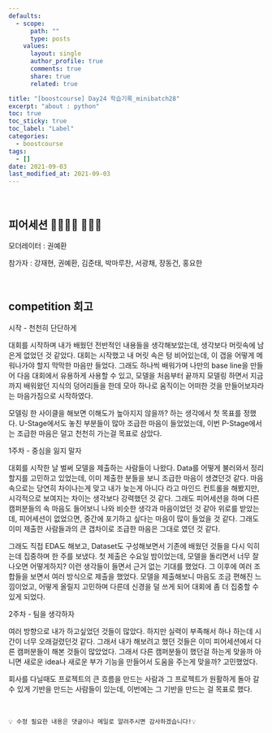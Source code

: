 ```yaml
---
defaults:
  - scope:
      path: ""
      type: posts
    values:
      layout: single
      author_profile: true
      comments: true
      share: true
      related: true

title: "[boostcourse] Day24 학습기록_minibatch28"
excerpt: "about : python"
toc: true
toc_sticky: true
toc_label: "Label"
categories:
  - boostcourse
tags:
  - []
date: 2021-09-03
last_modified_at: 2021-09-03
---
```


<br>

## 피어세션 👨‍👨‍👦‍👦 👨‍👨‍👦

모더레이터 : 권예환

참가자 : 강재현, 권예환, 김준태, 박마루찬, 서광채, 장동건, 홍요한


<br>

## competition 회고

시작 - 천천히 단단하게

대회를 시작하며 내가 배웠던 전반적인 내용들을 생각해보았는데, 생각보다 머릿속에 남은게 없었던 것 같았다. 대회는 시작했고 내 머릿 속은 텅 비어있는데, 이 갭을 어떻게 메워나가야 할지 막막한 마음만 들었다. 그래도 하나씩 배워가며 나만의 base line을 만들어 다음 대회에서 유용하게 사용할 수 있고, 모델을 처음부터 끝까지 모델링 하면서 지금까지 배워왔던 지식의 덩어리들을 한데 모아 하나로 움직이는 어떠한 것을 만들어보자라는 마음가짐으로 시작하였다. 

모델링 한 사이클을 해보면 이해도가 높아지지 않을까? 하는 생각에서 첫 목표를 정했다. U-Stage에서도 놓친 부분들이 많아 조급한 마음이 들었었는데, 이번 P-Stage에서는 조급한 마음은 덜고 천천히 가는걸 목표로 삼았다.

1주차 - 중심을 잃지 말자

대회를 시작한 날 벌써 모델을 제출하는 사람들이 나왔다. Data를 어떻게 불러와서 정리할지를 고민하고 있었는데, 이미 제출한 분들을 보니 조급한 마음이 생겼던것 같다. 마음속으로는 당연히 차이나는게 맞고 내가 늦는게 아니다 라고 마인드 컨트롤을 해봤지만, 시각적으로 보여지는 차이는 생각보다 강력했던 것 같다. 그래도 피어세션을 하며 다른 캠퍼분들의 속 마음도 들어보니 나와 비슷한 생각과 마음이었던 것 같아 위로를 받았는데, 피어세션이 없었으면, 중간에 포기하고 싶다는 마음이 많이 들었을 것 같다.  그래도 이미 제출한 사람들과의 큰 갭차이로 조급한 마음은 그대로 였던 것 같다.

그래도 직접 EDA도 해보고, Dataset도 구성해보면서 기존에 배웠던 것들을 다시 익히는데 집중하며 한 주를 보냈다. 첫 제출은 수요일 밤이었는데, 모델을 돌리면서 너무 잘나오면 어떻게하지? 이런 생각들이 들면서 근거 없는 기대를 했었다. 그 이후에 여러 조합들을 보면서 여러 방식으로 제출을 했었다. 모델을 제출해보니 마음도 조금 편해진 느낌이었고, 어떻게 올릴지 고민하며 다른데 신경을 덜 쓰게 되어 대회에 좀 더 집중할 수 있게 되었다.

2주차 - 팀을 생각하자

여러 방향으로 내가 하고싶었던 것들이 많았다. 하지만 실력이 부족해서 하나 하는데 시간이 너무 오래걸렸던것 같다. 그래서 내가 해보려고 했던 것들은 이미 피어세션에서 다른 캠퍼분들이 해본 것들이 많았었다. 그래서 다른 캠퍼분들이 했던걸 하는게 맞을까 아니면 새로운 idea나 새로운 부가 기능을 만들어서 도움을 주는게 맞을까? 고민했었다.

회사를 다닐때도 프로젝트의 큰 흐름을 만드는 사람과 그 프로젝트가 원활하게 돌아 갈 수 있게 기반을 만드는 사람들이 있는데, 이번에는 그 기반을 만드는 걸 목표로 했다.


<br>

```
💡 수정 필요한 내용은 댓글이나 메일로 알려주시면 감사하겠습니다!💡 
```
